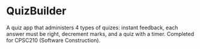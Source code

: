 # QuizBuilder

A quiz app that administers 4 types of quizes: instant feedback, each answer must be right, decrement marks, and a quiz with a timer. Completed for CPSC210 (Software Construction).
